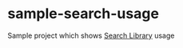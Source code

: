 # sample-search-usage
Sample project which shows [Search Library](https://github.com/wwhysohard/search) usage

